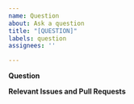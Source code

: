 ```yaml
---
name: Question
about: Ask a question
title: "[QUESTION]"
labels: question
assignees: ''

---
```


**Question**
<!-- What is the question that you have? Please be detailed and give examples. -->

**Relevant Issues and Pull Requests**
<!-- If there are relevant issues and pull requests please list and link them here. -->
